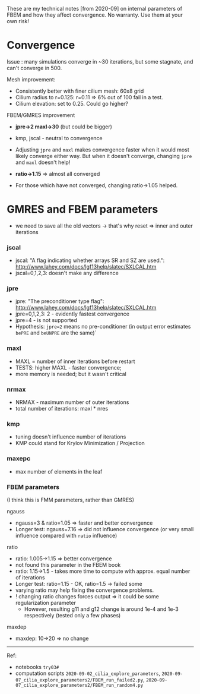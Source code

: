 These are my technical notes [from 2020-09] on internal parameters of FBEM and how they affect convergence.
No warranty. Use them at your own risk!

# Convergence

Issue : many simulations converge in ~30 iterations, but some stagnate, and can't converge in 500.

Mesh improvement:
- Consistently better with finer cilium mesh: 60x8 grid
- Cilium radius to r=0.125: r=0.11 => 6% out of 100 fail in a test.
- Cilium elevation: set to 0.25. Could go higher?

FBEM/GMRES improvement
- **jpre->2 maxl->30** (but could be bigger)
- kmp, jscal - neutral to convergence

- Adjusting `jpre` and `maxl` makes convergence faster
  when it would most likely converge either way.
  But when it doesn't converge, changing `jpre` and `maxl` doesn't help!

- **ratio->1.15** => almost all converged
- For those which have not converged, changing ratio->1.05 helped.

# GMRES and FBEM parameters
- we need to save all the old vectors -> that's why reset => inner and outer iterations


### jscal
- jscal:  "A flag indicating whether arrays SR and SZ are used.": http://www.lahey.com/docs/lgf13help/slatec/SXLCAL.htm
- jscal=0,1,2,3: doesn't make any difference

### jpre
- jpre:  "The preconditioner type flag": http://www.lahey.com/docs/lgf13help/slatec/SXLCAL.htm
- jpre=0,1,2,3: 2 - evidently fastest convergence
- jpre=4 - is not supported
- Hypothesis: `jpre=2` means no pre-conditioner (in output error estimates `bePRE` and `beUNPRE` are the same)`


### maxl
- MAXL = number of inner iterations before restart
- TESTS: higher MAXL - faster convergence;
- more memory is needed; but it wasn't critical


### nrmax
- NRMAX - maximum number of outer iterations
- total number of iterations: maxl * nres

### kmp
- tuning doesn't influence number of iterations
- KMP could stand for Krylov Minimization / Projection


### maxepc
- max number of elements in the leaf


### FBEM parameters 
(I think this is FMM parameters, rather than GMRES)

ngauss
- ngauss=3 & ratio=1.05 => faster and better convergence
- Longer test: ngauss=7.16 => did not influence convergence (or very small influence compared with `ratio` influence)


ratio
- ratio: 1.005->1.15 => better convergence
- not found this parameter in the FBEM book
- ratio: 1.15->1.5 - takes more time to compute with approx. equal number of iterations
- Longer test: ratio=1.15 - OK, ratio=1.5 -> failed some
- varying ratio may help fixing the convergence problems.
- ! changing ratio changes forces output => it could be some regularization parameter
  - However, resulting g11 and g12 change is around 1e-4 and 1e-3 respectively (tested only a few phases)

maxdep 
- maxdep: 10->20 => no change


---
Ref:
- notebooks `try03#`
- computation scripts `2020-09-02_cilia_explore_parameters`, `2020-09-07_cilia_explore_parameters2/FBEM_run_failed2.py`, `2020-09-07_cilia_explore_parameters2/FBEM_run_random4.py`

